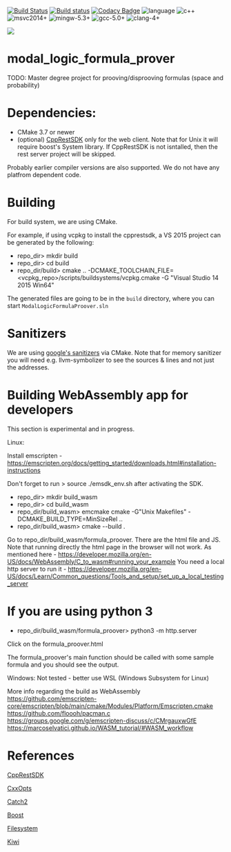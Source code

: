 [![Build Status](https://travis-ci.com/Anton94/modal_logic_formula_prover.svg?branch=master)](https://travis-ci.com/Anton94/modal_logic_formula_prover)
[![Build status](https://ci.appveyor.com/api/projects/status/0bjq49fxgpb66jkn?svg=true)](https://ci.appveyor.com/project/Anton94/modal-logic-formula-prover)
[![Codacy Badge](https://api.codacy.com/project/badge/Grade/e0c037d7e81d4c9fadef114d0a0bb534)](https://www.codacy.com/manual/Anton94/modal_logic_formula_prover?utm_source=github.com&amp;utm_medium=referral&amp;utm_content=Anton94/modal_logic_formula_prover&amp;utm_campaign=Badge_Grade)
![language](https://img.shields.io/badge/language-c++-blue.svg) ![c++](https://img.shields.io/badge/std-c++14-blue.svg)
![msvc2014+](https://img.shields.io/badge/MSVC-2014+-ff69b4.svg) ![mingw-5.3+](https://img.shields.io/badge/MINGW-5.3+-ff69b4.svg) 
![gcc-5.0+](https://img.shields.io/badge/GCC-5.0+-ff69b4.svg) ![clang-4+](https://img.shields.io/badge/CLANG-4+-ff69b4.svg)

[![](https://codescene.io/projects/5855/status.svg)](https://codescene.io/projects/5855/jobs/latest-successful/results)

# modal_logic_formula_prover
TODO: Master degree project for prooving/disprooving formulas (space and probability)

# Dependencies:
- CMake 3.7 or newer
- (optional) [CppRestSDK](https://github.com/microsoft/cpprestsdk) only for the web client. Note that for Unix it will require boost's System library. If CppRestSDK is not isntalled, then the rest server project will be skipped.

Probably earlier compiler versions are also supported. We do not have any platfrom dependent code.

# Building
For build system, we are using CMake.

For example, if using vcpkg to install the cpprestsdk, a VS 2015 project can be generated by the following:
- repo_dir> mkdir build
- repo_dir> cd build
- repo_dir/build> cmake .. -DCMAKE_TOOLCHAIN_FILE=<vcpkg_repo>/scripts/buildsystems/vcpkg.cmake -G "Visual Studio 14 2015 Win64"

The generated files are going to be in the `build` directory, where you can start `ModalLogicFormulaProover.sln`

# Sanitizers
We are using [google's sanitizers](https://github.com/google/sanitizers) via CMake.
Note that for memory sanitizer you will need e.g. llvm-symbolizer to see the sources & lines and not just the addresses.

# Building WebAssembly app for developers

This section is experimental and in progress.

Linux:

Install emscripten - https://emscripten.org/docs/getting_started/downloads.html#installation-instructions

Don't forget to run > source ./emsdk_env.sh after activating the SDK.

- repo_dir> mkdir build_wasm
- repo_dir> cd build_wasm
- repo_dir/build_wasm> emcmake cmake -G"Unix Makefiles" -DCMAKE_BUILD_TYPE=MinSizeRel ..
- repo_dir/build_wasm> cmake --build .

Go to repo_dir/build_wasm/formula_proover. There are the html file and JS.
Note that running directly the html page in the browser will not work.
As mentioned here - https://developer.mozilla.org/en-US/docs/WebAssembly/C_to_wasm#running_your_example
You need a local http server to run it - https://developer.mozilla.org/en-US/docs/Learn/Common_questions/Tools_and_setup/set_up_a_local_testing_server

# If you are using python 3
- repo_dir/build_wasm/formula_proover> python3 -m http.server

Click on the formula_proover.html

The formula_proover's main function should be called with some sample formula and you should see the output.

Windows:
Not tested - better use WSL (Windows Subsystem for Linux)

More info regarding the build as WebAssembly
https://github.com/emscripten-core/emscripten/blob/main/cmake/Modules/Platform/Emscripten.cmake
https://github.com/floooh/pacman.c
https://groups.google.com/g/emscripten-discuss/c/CMrgauxwGfE
https://marcoselvatici.github.io/WASM_tutorial/#WASM_workflow


# References
[CppRestSDK](https://github.com/microsoft/cpprestsdk) 

[CxxOpts](https://github.com/jarro2783/cxxopts)

[Catch2](https://github.com/catchorg/Catch2)

[Boost](https://www.boost.org/)

[Filesystem](https://github.com/gulrak/filesystem/blob/master/include/ghc/filesystem.hpp)

[Kiwi](https://github.com/nucleic/kiwi)
